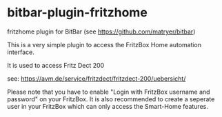 # bitbar-plugin-fritzhome
fritzhome plugin for BitBar (see https://github.com/matryer/bitbar)

This is a very simple plugin to access the FritzBox Home automation interface.

It is used to access Fritz Dect 200 

see: https://avm.de/service/fritzdect/fritzdect-200/uebersicht/

Please note that you have to enable "Login with FritzBox username
and password" on your FritzBox. It is also recommended to create a
seperate user in your FritzBox which can only access the Smart-Home
features.

